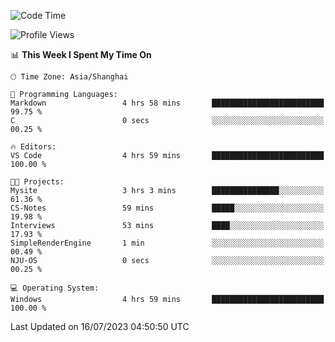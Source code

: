 <!--START_SECTION:waka-->
![Code Time](http://img.shields.io/badge/Code%20Time-1%2C042%20hrs%2019%20mins-blue)

![Profile Views](http://img.shields.io/badge/Profile%20Views-3-blue)

📊 **This Week I Spent My Time On** 

```text
🕑︎ Time Zone: Asia/Shanghai

💬 Programming Languages: 
Markdown                 4 hrs 58 mins       █████████████████████████   99.75 % 
C                        0 secs              ░░░░░░░░░░░░░░░░░░░░░░░░░   00.25 % 

🔥 Editors: 
VS Code                  4 hrs 59 mins       █████████████████████████   100.00 % 

🐱‍💻 Projects: 
Mysite                   3 hrs 3 mins        ███████████████░░░░░░░░░░   61.36 % 
CS-Notes                 59 mins             █████░░░░░░░░░░░░░░░░░░░░   19.98 % 
Interviews               53 mins             ████░░░░░░░░░░░░░░░░░░░░░   17.93 % 
SimpleRenderEngine       1 min               ░░░░░░░░░░░░░░░░░░░░░░░░░   00.49 % 
NJU-OS                   0 secs              ░░░░░░░░░░░░░░░░░░░░░░░░░   00.25 % 

💻 Operating System: 
Windows                  4 hrs 59 mins       █████████████████████████   100.00 % 
```


 Last Updated on 16/07/2023 04:50:50 UTC
<!--END_SECTION:waka-->
